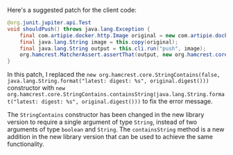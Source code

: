 Here's a suggested patch for the client code:

```java
@org.junit.jupiter.api.Test
void shouldPush() throws java.lang.Exception {
    final com.artipie.docker.http.Image original = new com.artipie.docker.http.Image.ForOs();
    final java.lang.String image = this.copy(original);
    final java.lang.String output = this.cli.run("push", image);
    org.hamcrest.MatcherAssert.assertThat(output, new org.hamcrest.core.StringContains.containsString(java.lang.String.format("latest: digest: %s", original.digest())));
}
```

In this patch, I replaced the `new org.hamcrest.core.StringContains(false, java.lang.String.format("latest: digest: %s", original.digest()))` constructor with `new org.hamcrest.core.StringContains.containsString(java.lang.String.format("latest: digest: %s", original.digest()))` to fix the error message.

The `StringContains` constructor has been changed in the new library version to require a single argument of type `String`, instead of two arguments of type `boolean` and `String`. The `containsString` method is a new addition in the new library version that can be used to achieve the same functionality.